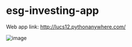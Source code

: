 # esg-investing-app

Web app link: http://lucs12.pythonanywhere.com/

![image](https://user-images.githubusercontent.com/93154131/207230044-aadb3743-e30d-44f3-a961-44d4e7b3bbd9.png)
